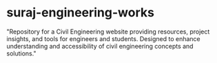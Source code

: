 # suraj-engineering-works
"Repository for a Civil Engineering website providing resources, project insights, and tools for engineers and students. Designed to enhance understanding and accessibility of civil engineering concepts and solutions."
